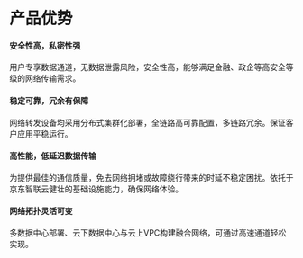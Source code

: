 # 产品优势

#### 安全性高，私密性强
用户专享数据通道，无数据泄露风险，安全性高，能够满足金融、政企等高安全等级的网络传输需求。
#### 稳定可靠，冗余有保障
网络转发设备均采用分布式集群化部署，全链路高可靠配置，多链路冗余。保证客户应用平稳运行。
#### 高性能，低延迟数据传输
为提供最佳的通信质量，免去网络拥堵或故障绕行带来的时延不稳定困扰。依托于京东智联云健壮的基础设施能力，确保网络体验。
#### 网络拓扑灵活可变
多数据中心部署、云下数据中心与云上VPC构建融合网络，可通过高速通道轻松实现。
